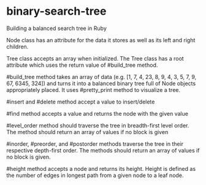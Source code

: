 # binary-search-tree
Building a balanced search tree in Ruby

Node class has an attribute for the data it stores as well as its left and right children.

Tree class accepts an array when initialized. 
The Tree class has a root attribute which uses the return value of #build_tree method.

#build_tree method takes an array of data (e.g. [1, 7, 4, 23, 8, 9, 4, 3, 5, 7, 9, 67, 6345, 324]) 
and turns it into a balanced binary tree full of Node objects appropriately placed.
It uses #pretty_print method to visualize a tree.

#insert and #delete method accept a value to insert/delete

#find method accepts a value and returns the node with the given value

#level_order method should traverse the tree in breadth-first level order. The method should return an array of values if no block is given

#inorder, #preorder, and #postorder methods traverse the tree in their respective depth-first order. The methods should return an array of values if no block is given.

#height method accepts a node and returns its height. Height is defined as the number of edges in longest path from a given node to a leaf node.